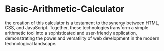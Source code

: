 # Basic-Arithmetic-Calculator
the creation of this calculator is a testament to the synergy between HTML, CSS, and JavaScript. Together, these technologies transform a simple arithmetic tool into a sophisticated and user-friendly application, demonstrating the power and versatility of web development in the modern technological landscape.

